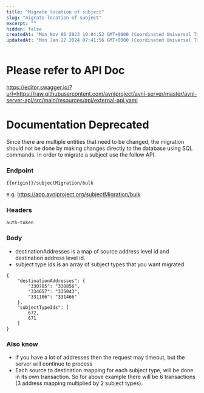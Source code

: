 ```yaml
---
title: "Migrate location of subject"
slug: "migrate-location-of-subject"
excerpt: ""
hidden: false
createdAt: "Mon Nov 06 2023 10:04:52 GMT+0000 (Coordinated Universal Time)"
updatedAt: "Mon Jan 22 2024 07:41:56 GMT+0000 (Coordinated Universal Time)"
---
```

# Please refer to API Doc

<https://editor.swagger.io/?url=https://raw.githubusercontent.com/avniproject/avni-server/master/avni-server-api/src/main/resources/api/external-api.yaml>

# Documentation Deprecated

Since there are multiple entities that need to be changed, the migration should not be done by making changes directly to the database using SQL commands. In order to migrate a subject use the follow API.

### Endpoint

`{{origin}}/subjectMigration/bulk`

e.g. <https://app.avniproject.org/subjectMigration/bulk>

### Headers

`auth-token`

### Body

- destinationAddresses is a map of source address level id and destination address level id.
- subject type ids is an array of subject types that you want migrated

```Text JSON
{
    "destinationAddresses": {
        "330785": "330856",
        "334657": "335043",
        "331106": "331466"
    },
    "subjectTypeIds": [
        672,
        671
    ]
}
```

### Also know

- if you have a lot of addresses then the request may timeout, but the server will continue to process
- Each source to destination mapping for each subject type, will be done in its own transaction. So for above example there will be 6 transactions (3 address mapping multiplied by 2 subject types).
